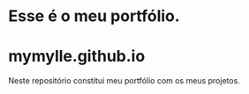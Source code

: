 # Esse é o meu portfólio.
# mymylle.github.io

Neste repositório constitui meu portfólio com os meus projetos.
